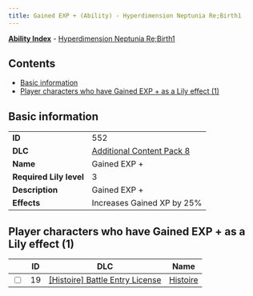 ```yaml
---
title: Gained EXP + (Ability) - Hyperdimension Neptunia Re;Birth1
---
```


[**Ability Index**](/neptunia/rb1/ability/index.html) - [Hyperdimension Neptunia Re;Birth1](/neptunia/rb1)

## Contents

- [Basic information](#basic-information)
- [Player characters who have Gained EXP + as a Lily effect (1)](#player-characters-who-have-gained-exp-as-a-lily-effect-1)

## Basic information

|   |   |
| -- | -- |
| **ID** | 552
**DLC** | [Additional Content Pack 8](/neptunia/rb1/dlc/17-pack8.html)
**Name** | Gained EXP +
**Required Lily level** | 3
**Description** | Gained EXP +
**Effects** | Increases Gained XP by 25% |


## Player characters who have Gained EXP + as a Lily effect (1)

|    | ID | DLC | Name |
| -- | -- | --- | ---- |
| <input type="checkbox" id="rb1-player-9-19" class="trackbox" /> | 19 | [[Histoire] Battle Entry License](/neptunia/rb1/dlc/9-histoire.html) | [Histoire](/neptunia/rb1/player/9-19-histoire.html) |
